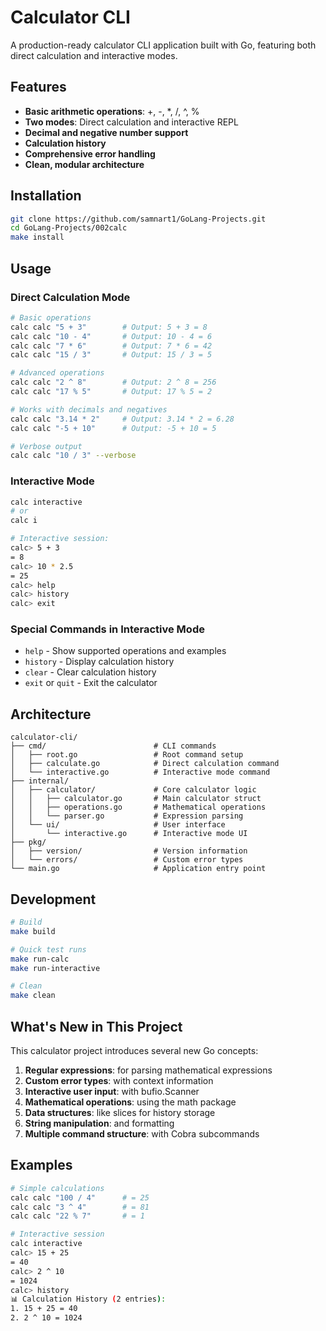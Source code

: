 # Calculator CLI

A production-ready calculator CLI application built with Go, featuring both direct calculation and interactive modes.

## Features

- **Basic arithmetic operations**: +, -, *, /, ^, %
- **Two modes**: Direct calculation and interactive REPL
- **Decimal and negative number support**
- **Calculation history**
- **Comprehensive error handling**
- **Clean, modular architecture**

## Installation

```bash
git clone https://github.com/samnart1/GoLang-Projects.git
cd GoLang-Projects/002calc
make install
```

## Usage

### Direct Calculation Mode

```bash
# Basic operations
calc calc "5 + 3"        # Output: 5 + 3 = 8
calc calc "10 - 4"       # Output: 10 - 4 = 6
calc calc "7 * 6"        # Output: 7 * 6 = 42
calc calc "15 / 3"       # Output: 15 / 3 = 5

# Advanced operations
calc calc "2 ^ 8"        # Output: 2 ^ 8 = 256
calc calc "17 % 5"       # Output: 17 % 5 = 2

# Works with decimals and negatives
calc calc "3.14 * 2"     # Output: 3.14 * 2 = 6.28
calc calc "-5 + 10"      # Output: -5 + 10 = 5

# Verbose output
calc calc "10 / 3" --verbose
```

### Interactive Mode

```bash
calc interactive
# or
calc i

# Interactive session:
calc> 5 + 3
= 8
calc> 10 * 2.5
= 25
calc> help
calc> history
calc> exit
```

### Special Commands in Interactive Mode

- `help` - Show supported operations and examples
- `history` - Display calculation history
- `clear` - Clear calculation history
- `exit` or `quit` - Exit the calculator

## Architecture

```
calculator-cli/
├── cmd/                        # CLI commands
│   ├── root.go                 # Root command setup
│   ├── calculate.go            # Direct calculation command
│   └── interactive.go          # Interactive mode command
├── internal/
│   ├── calculator/             # Core calculator logic
│   │   ├── calculator.go       # Main calculator struct
│   │   ├── operations.go       # Mathematical operations
│   │   └── parser.go           # Expression parsing
│   └── ui/                     # User interface
│       └── interactive.go      # Interactive mode UI
├── pkg/
│   ├── version/                # Version information
│   └── errors/                 # Custom error types
└── main.go                     # Application entry point
```

## Development

```bash
# Build
make build

# Quick test runs
make run-calc         
make run-interactive   

# Clean
make clean
```

## What's New in This Project

This calculator project introduces several new Go concepts:

1. **Regular expressions**:         for parsing mathematical expressions
2. **Custom error types**:          with context information  
3. **Interactive user input**:      with bufio.Scanner
4. **Mathematical operations**:     using the math package
5. **Data structures**:             like slices for history storage
6. **String manipulation**:         and formatting
7. **Multiple command structure**:  with Cobra subcommands

## Examples

```bash
# Simple calculations
calc calc "100 / 4"      # = 25
calc calc "3 ^ 4"        # = 81
calc calc "22 % 7"       # = 1

# Interactive session
calc interactive
calc> 15 + 25
= 40
calc> 2 ^ 10  
= 1024
calc> history
📊 Calculation History (2 entries):
1. 15 + 25 = 40
2. 2 ^ 10 = 1024
```